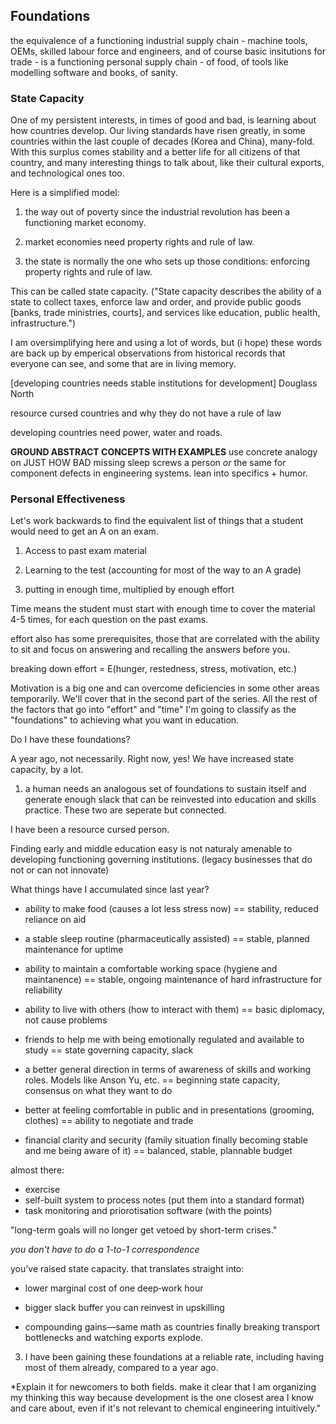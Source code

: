 ## Foundations

the equivalence of a functioning industrial supply chain - machine tools, OEMs, skilled labour force and engineers, and of course basic insitutions for trade - is a functioning personal supply chain - of food, of tools like modelling software and books, of sanity.


### State Capacity

One of my persistent interests, in times of good and bad, is learning about how countries develop. Our living standards have risen greatly, in some countries within the last couple of decades (Korea and China), many-fold. With this surplus comes stability and a better life for all citizens of that country, and many interesting things to talk about, like their cultural exports, and technological ones too.



Here is a simplified model:

1. the way out of poverty since the industrial revolution has been a functioning market economy.

2. market economies need property rights and rule of law.

3. the state is normally the one who sets up those conditions: enforcing property rights and rule of law.

This can be called state capacity. ("State capacity describes the ability of a state to collect taxes, enforce law and order, and provide public goods [banks, trade ministries, courts], and services like education, public health, infrastructure.")

I am oversimplifying here and using a lot of words, but (i hope) these words are back up by emperical observations from historical records that everyone can see, and some that are in living memory.

[developing countries needs stable institutions for development]
Douglass North

resource cursed countries and why they do not have a rule of law

developing countries need power, water and roads.



**GROUND ABSTRACT CONCEPTS WITH EXAMPLES**
use concrete analogy on JUST HOW BAD missing sleep screws a person *or* the same for component defects in engineering systems. lean into specifics + humor.




### Personal Effectiveness




Let's work backwards to find the equivalent list of things that a student would need to get an A on an exam. 

1. Access to past exam material

2. Learning to the test (accounting for most of the way to an A grade)

3. putting in enough time, multiplied by enough effort

Time means the student must start with enough time to cover the material 4-5 times, for each question on the past exams.

effort also has some prerequisites, those that are correlated with the ability to sit and focus on answering and recalling the answers before you.

breaking down effort = E(hunger, restedness, stress, motivation, etc.)

Motivation is a big one and can overcome deficiencies in some other areas temporarily. We'll cover that in the second part of the series. All the rest of the factors that go into "effort" and "time" I'm going to classify as the "foundations" to achieving what you want in education.


Do I have these foundations?

A year ago, not necessarily. Right now, yes! We have increased state capacity, by a lot.


1.  a human needs an analogous set of foundations to sustain itself and generate enough slack that can be reinvested into education and skills practice. These two are seperate but connected.




I have been a resource cursed person.



Finding early and middle education easy is not naturaly amenable to developing functioning governing institutions. (legacy businesses that do not or can not innovate)




What things have I accumulated since last year?

- ability to make food (causes a lot less stress now) == stability, reduced reliance on aid

- a stable sleep routine (pharmaceutically assisted) == stable, planned maintenance for uptime
- ability to maintain a comfortable working space (hygiene and maintanence) == stable, ongoing maintenance of hard infrastructure for reliability

- ability to live with others (how to interact with them) == basic diplomacy, not cause problems

- friends to help me with being emotionally regulated and available to study == state governing capacity, slack

- a better general direction in terms of awareness of skills and working roles. Models like Anson Yu, etc. == beginning state capacity, consensus on what they want to do

- better at feeling comfortable in public and in presentations (grooming, clothes) == ability to negotiate and trade
- financial clarity and security (family situation finally becoming stable and me being aware of it) == balanced, stable, plannable budget


almost there:
- exercise
- self-built system to process notes (put them into a standard format)
- task monitoring and priorotisation software (with the points)


"long-term goals will no longer get vetoed by short-term crises."



*you don't have to do a 1-to-1 correspondence*

you’ve raised state capacity. that translates straight into:

- lower marginal cost of one deep‑work hour

- bigger slack buffer you can reinvest in upskilling

- compounding gains—same math as countries finally breaking transport bottlenecks and watching exports explode.
    


3. I have been gaining these foundations at a reliable rate, including having most of them already, compared  to a year ago.

*Explain it for newcomers to both fields. make it clear that I am organizing my thinking this way because development is the one closest area I know and care about, even if it's not relevant to chemical engineering intuitively."










